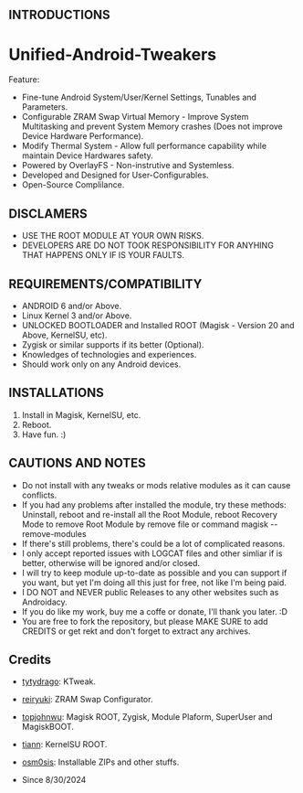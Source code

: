 ## INTRODUCTIONS
# Unified-Android-Tweakers

Feature:
- Fine-tune Android System/User/Kernel Settings, Tunables and Parameters.
- Configurable ZRAM Swap Virtual Memory - Improve System Multitasking and prevent System Memory crashes (Does not improve Device Hardware Performance).
- Modify Thermal System - Allow full performance capability while maintain Device Hardwares safety.
- Powered by OverlayFS - Non-instrutive and Systemless.
- Developed and Designed for User-Configurables.
- Open-Source Complilance.

## DISCLAMERS
- USE THE ROOT MODULE AT YOUR OWN RISKS.
- DEVELOPERS ARE DO NOT TOOK RESPONSIBILITY FOR ANYHING THAT HAPPENS ONLY IF IS YOUR FAULTS.

## REQUIREMENTS/COMPATIBILITY
- ANDROID 6 and/or Above.
- Linux Kernel 3 and/or Above.
- UNLOCKED BOOTLOADER and Installed ROOT (Magisk - Version 20 and Above, KernelSU, etc).
- Zygisk or similar supports if its better (Optional).
- Knowledges of technologies and experiences.
- Should work only on any Android devices.

## INSTALLATIONS
1. Install in Magisk, KernelSU, etc.
2. Reboot.
5. Have fun. :)

## CAUTIONS AND NOTES
- Do not install with any tweaks or mods relative modules as it can cause conflicts.
- If you had any problems after installed the module, try these methods: Uninstall, reboot and re-install all the Root Module, reboot Recovery Mode to remove Root Module by remove file or command magisk --remove-modules
- If there's still problems, there's could be a lot of complicated reasons.
- I only accept reported issues with LOGCAT files and other simliar if is better, otherwise will be ignored and/or closed.
- I will try to keep module up-to-date as possible and you can support if you want, but yet I'm doing all this just for free, not like I'm being paid.
- I DO NOT and NEVER public Releases to any other websites such as Androidacy.
- If you do like my work, buy me a coffe or donate, I'll thank you later. :D
- You are free to fork the repository, but please MAKE SURE to add CREDITS or get rekt and don't forget to extract any archives.

## Credits
- [tytydrago](https://github.com/tytydraco): KTweak.
- [reiryuki](https://github.com/reiryuki): ZRAM Swap Configurator.
- [topjohnwu](https://github.com/topjohnwu): Magisk ROOT, Zygisk, Module Plaform, SuperUser and MagiskBOOT.
- [tiann](https://github.com/tiann): KernelSU ROOT.
- [osm0sis](https://github.com/osm0sis): Installable ZIPs and other stuffs.

- Since 8/30/2024